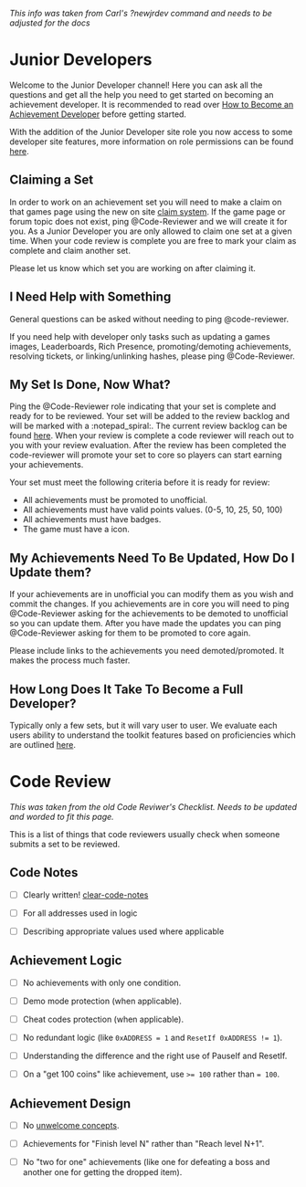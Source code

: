 *This info was taken from Carl's ?newjrdev command and needs to be adjusted for the docs*

# Junior Developers
Welcome to the Junior Developer channel! Here you can ask all the questions and get all the help you need to get started on becoming an achievement developer. It is recommended to read over [How to Become an Achievement Developer](https://docs.retroachievements.org/How-to-Become-an-Achievement-Developer/) before getting started.

With the addition of the Junior Developer site role you now access to some developer site features, more information on role permissions can be found [here](https://retroachievements.org/viewtopic.php?t=13332).

## Claiming a Set

In order to work on an achievement set you will need to make a claim on that games page using the new on site [claim system](https://retroachievements.org/viewtopic.php?t=17176). If the game page or forum topic does not exist, ping @Code-Reviewer and we will create it for you. As a Junior Developer you are only allowed to claim one set at a given time. When your code review is complete you are free to mark your claim as complete and claim another set.

Please let us know which set you are working on after claiming it.

## I Need Help with Something

General questions can be asked without needing to ping @code-reviewer.

If you need help with developer only tasks such as updating a games images, Leaderboards, Rich Presence, promoting/demoting achievements, resolving tickets, or linking/unlinking hashes, please ping @Code-Reviewer.

## My Set Is Done, Now What?

Ping the @Code-Reviewer role indicating that your set is complete and ready for to be reviewed. Your set will be added to the review backlog and will be marked with a :notepad_spiral:. The current review backlog can be found [here](https://docs.google.com/spreadsheets/d/e/2PACX-1vSl4tRG-wV1lxtb-2ZJYRoM0VLnQPYoQO1jOVRmb8TFWldFJGr7RrO6-I-c6rWK0XsZ1h5pJEOStjmQ/pubhtml?gid=1582422742&single=true). When your review is complete a code reviewer will reach out to you with your review evaluation. After the review has been completed the code-reviewer will promote your set to core so players can start earning your achievements.

Your set must meet the following criteria before it is ready for review:
 - All achievements must be promoted to unofficial.
 - All achievements must have valid points values. (0-5, 10, 25, 50, 100)
 - All achievements must have badges.
 - The game must have a icon.
 
 ## My Achievements Need To Be Updated, How Do I Update them?
 
 If your achievements are in unofficial you can modify them as you wish and commit the changes. If you achievements are in core you will need to ping @Code-Reviewer asking for the achievements to be demoted to unofficial so you can update them. After you have made the updates you can ping @Code-Reviewer asking for them to be promoted to core again.

Please include links to the achievements you need demoted/promoted. It makes the process much faster.

## How Long Does It Take To Become a Full Developer?

Typically only a few sets, but it will vary user to user. We evaluate each users ability to understand the toolkit features based on proficiencies which are outlined [here](https://retroachievements.org/viewtopic.php?t=10816). 

# Code Review

*This was taken from the old Code Reviwer's Checklist. Needs to be updated and worded to fit this page.*

This is a list of things that code reviewers usually check when someone submits a set to be reviewed.

## Code Notes

- [ ] Clearly written! [clear-code-notes](/development/images/clear-code-notes.png)

- [ ] For all addresses used in logic

- [ ] Describing appropriate values used where applicable


## Achievement Logic

- [ ] No achievements with only one condition.

- [ ] Demo mode protection (when applicable).

- [ ] Cheat codes protection (when applicable).

- [ ] No redundant logic (like `0xADDRESS = 1` and `ResetIf 0xADDRESS != 1`).

- [ ] Understanding the difference and the right use of PauseIf and ResetIf.

- [ ] On a "get 100 coins" like achievement, use `>= 100` rather than `= 100`.


## Achievement Design

- [ ] No [unwelcome concepts](https://github.com/RetroAchievements/docs/wiki/Developers-Code-of-Conduct#unwelcome-concepts).

- [ ] Achievements for "Finish level N" rather than "Reach level N+1".

- [ ] No "two for one" achievements (like one for defeating a boss and another one for getting the dropped item).